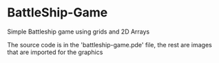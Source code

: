 # BattleShip-Game
Simple Battleship game using grids and 2D Arrays

The source code is in the 'battleship-game.pde' file, the rest are images that are imported for the graphics
